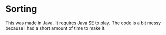 # Sorting
This was made in Java. It requires Java SE to play. The code is a bit messy because I had a short amount of time to make it.

